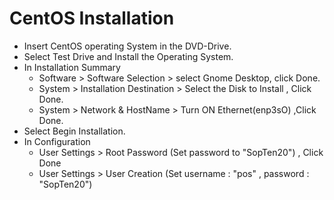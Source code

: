 # CentOS Installation<br/>
* Insert CentOS operating System in the DVD-Drive.<br />
* Select Test Drive and Install the Operating System.<br />
* In Installation Summary<br/>
   * Software > Software Selection > select Gnome Desktop,  click Done.
   * System > Installation Destination > Select the Disk to Install , Click Done.
   * System > Network & HostName > Turn ON Ethernet(enp3sO) ,Click Done.
* Select Begin Installation.
* In Configuration<br/>
   * User Settings > Root Password (Set password to "SopTen20") , Click Done<br />
   * User Settings > User Creation (Set username : "pos" , password : "SopTen20")

